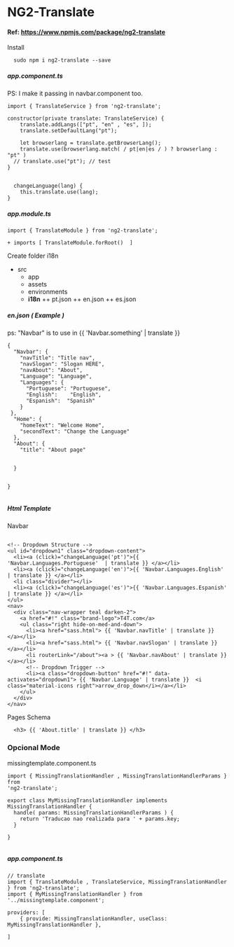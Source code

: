 # NG2-Translate

#### Ref: https://www.npmjs.com/package/ng2-translate

Install
```
  sudo npm i ng2-translate --save
```

##### app.component.ts
PS: I make it passing in navbar.component too.

```
import { TranslateService } from 'ng2-translate';

constructor(private translate: TranslateService) {
    translate.addLangs(["pt", "en" , "es", ]);
    translate.setDefaultLang("pt");
    
    let browserlang = translate.getBrowserLang();
    translate.use(browserlang.match( / pt|en|es / ) ? browserlang : "pt" )
  // translate.use("pt"); // test
}


  changeLanguage(lang) {
    this.translate.use(lang);
}

```

##### app.module.ts

```
import { TranslateModule } from 'ng2-translate';

+ imports [ TranslateModule.forRoot()  ]

```

Create folder i18n

- src
  + app
  + assets
  + environments
  + **i18n** 
  ++ pt.json
  ++ en.json
  ++ es.json


##### en.json ( Example ) 
ps: "Navbar" is to use in {{ 'Navbar.something' | translate }}

```
{
  "Navbar": {
    "navTitle": "Title nav",
    "navSlogan": "Slogan HERE",
    "navAbout": "About",
    "Language": "Language",
    "Languages": {
      "Portuguese": "Portuguese",
      "English":    "English",
      "Espanish":  "Spanish"
    }
 },
  "Home": {
    "homeText": "Welcome Home",
    "secondText": "Change the Language"
  },
  "About": {
    "title": "About page"


  }


}


```

##### Html Template

Navbar 

```

<!-- Dropdown Structure -->
<ul id="dropdown1" class="dropdown-content">
  <li><a (click)="changeLanguage('pt')">{{ 'Navbar.Languages.Portuguese'  | translate }} </a></li>
  <li><a (click)="changeLanguage('en')">{{ 'Navbar.Languages.English' | translate }} </a></li>
  <li class="divider"></li>
  <li><a (click)="changeLanguage('es')">{{ 'Navbar.Languages.Espanish' | translate }} </a></li>
</ul>
<nav>
  <div class="nav-wrapper teal darken-2">
    <a href="#!" class="brand-logo">T4T.com</a>
    <ul class="right hide-on-med-and-down">
      <li><a href="sass.html"> {{ 'Navbar.navTitle' | translate }} </a></li>
      <li><a href="sass.html"> {{ 'Navbar.navSlogan' | translate }} </a></li>
      <li routerLink="/about"><a > {{ 'Navbar.navAbout' | translate }} </a></li>
      <!-- Dropdown Trigger -->
      <li><a class="dropdown-button" href="#!" data-activates="dropdown1"> {{ 'Navbar.Language' | translate }}  <i class="material-icons right">arrow_drop_down</i></a></li>
    </ul>
  </div>
</nav>

```
Pages Schema

```
  <h3> {{ 'About.title' | translate }} </h3>

```

### Opcional Mode

missingtemplate.component.ts
```
import { MissingTranslationHandler , MissingTranslationHandlerParams } from
'ng2-translate';

export class MyMissingTranslationHandler implements MissingTranslationHandler {
  handle( params: MissingTranslationHandlerParams ) {
    return 'Traducao nao realizada para ' + params.key;
  }

}   


```

##### app.component.ts

```
// translate
import { TranslateModule , TranslateService, MissingTranslationHandler } from 'ng2-translate';
import { MyMissingTranslationHandler } from '../missingtemplate.component';

providers: [ 
    { provide: MissingTranslationHandler, useClass: MyMissingTranslationHandler },

]

```



























